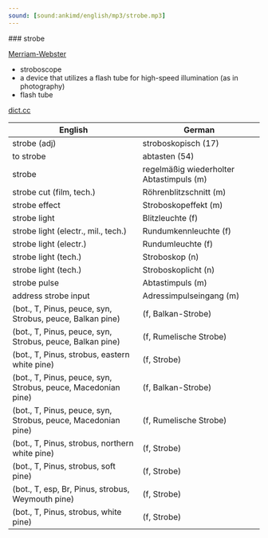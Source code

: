 ```yaml
---
sound: [sound:ankimd/english/mp3/strobe.mp3]
---
```


\### strobe

[Merriam-Webster](https://www.merriam-webster.com/dictionary/strobe)

- stroboscope
- a device that utilizes a flash tube for high-speed illumination (as in photography)
- flash tube

[dict.cc](https://www.dict.cc/strobe)

| English        | German       |
| -------------- | ------------ |
| strobe (adj) | stroboskopisch (17) |
| to strobe | abtasten (54) |
| strobe | regelmäßig wiederholter Abtastimpuls (m) |
| strobe cut (film, tech.) | Röhrenblitzschnitt (m) |
| strobe effect | Stroboskopeffekt (m) |
| strobe light | Blitzleuchte (f) |
| strobe light (electr., mil., tech.) | Rundumkennleuchte <RKL> (f) |
| strobe light (electr.) | Rundumleuchte (f) |
| strobe light (tech.) | Stroboskop (n) |
| strobe light (tech.) | Stroboskoplicht (n) |
| strobe pulse | Abtastimpuls (m) |
| address strobe input | Adressimpulseingang (m) |
|  (bot., T, Pinus, peuce, syn, Strobus, peuce, Balkan pine) |  (f, Balkan-Strobe) |
|  (bot., T, Pinus, peuce, syn, Strobus, peuce, Balkan pine) |  (f, Rumelische Strobe) |
|  (bot., T, Pinus, strobus, eastern white pine) |  (f, Strobe) |
|  (bot., T, Pinus, peuce, syn, Strobus, peuce, Macedonian pine) |  (f, Balkan-Strobe) |
|  (bot., T, Pinus, peuce, syn, Strobus, peuce, Macedonian pine) |  (f, Rumelische Strobe) |
|  (bot., T, Pinus, strobus, northern white pine) |  (f, Strobe) |
|  (bot., T, Pinus, strobus, soft pine) |  (f, Strobe) |
|  (bot., T, esp, Br, Pinus, strobus, Weymouth pine) |  (f, Strobe) |
|  (bot., T, Pinus, strobus, white pine) |  (f, Strobe) |
